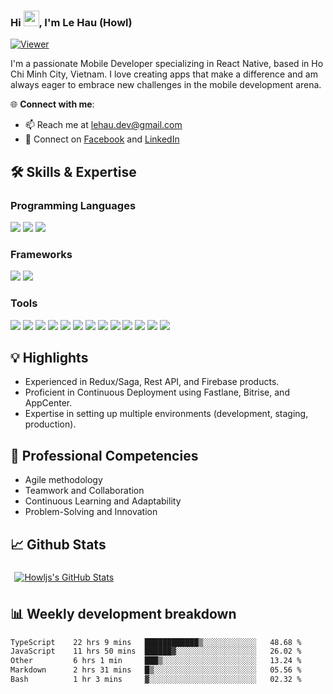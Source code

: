 ### Hi <img src="https://media.giphy.com/media/hvRJCLFzcasrR4ia7z/giphy.gif" width="25px">, I'm Le Hau (Howl)

[![Viewer](https://komarev.com/ghpvc/?username=howljs&color=blueviolet)](https://github.com/howljs)

I'm a passionate Mobile Developer specializing in React Native, based in Ho Chi Minh City, Vietnam. I love creating apps that make a difference and am always eager to embrace new challenges in the mobile development arena.

🌐 **Connect with me**:
- 📫 Reach me at [lehau.dev@gmail.com](mailto:lehau.dev@gmail.com)
- 🤝 Connect on [Facebook](https://www.facebook.com/5515886) and [LinkedIn](https://www.linkedin.com/in/howljs)

## 🛠️ Skills & Expertise
### Programming Languages
![](https://img.shields.io/badge/Javascript-informational?style=flat&logo=javascript&logoColor=000000&color=ffdf00)
![](https://img.shields.io/badge/Typescript-informational?style=flat&logo=typescript&logoColor=white&color=2e79c7)
![](https://img.shields.io/badge/Dart-informational?style=flat&logo=dart&logoColor=white&color=02599c)

### Frameworks
![](https://img.shields.io/badge/React_Native-informational?style=flat&logo=react&logoColor=25d9fd&color=262626)
![](https://img.shields.io/badge/Flutter-informational?style=flat&logo=flutter&logoColor=45c7fb&color=00559f)

### Tools
![](https://img.shields.io/badge/VSCode-informational?style=flat&logo=visualstudiocode&logoColor=white&color=0076c6)
![](https://img.shields.io/badge/Android_Studio-informational?style=flat&logo=androidstudio&logoColor=3ddc84&color=132e3d)
![](https://img.shields.io/badge/Xcode-informational?style=flat&logo=xcode&logoColor=white&color=176ee3)
![](https://img.shields.io/badge/Bitrise-informational?style=flat&logo=bitrise&logoColor=white&color=683b88)
![](https://img.shields.io/badge/Docker-informational?style=flat&logo=docker&logoColor=white&color=1c97ee)
![](https://img.shields.io/badge/Github-informational?style=flat&logo=github&logoColor=white&color=171515)
![](https://img.shields.io/badge/Bitbucket-informational?style=flat&logo=bitbucket&logoColor=white&color=156de7)
![](https://img.shields.io/badge/Git-informational?style=flat&logo=git&logoColor=white&color=f0502f)
![](https://img.shields.io/badge/Jira-informational?style=flat&logo=jira&logoColor=white&color=156de7)
![](https://img.shields.io/badge/Photoshop-informational?style=flat&logo=adobephotoshop&logoColor=011e36&color=31a8ff)
![](https://img.shields.io/badge/Illustrator-informational?style=flat&logo=adobeillustrator&logoColor=300000&color=ff9b00)
![](https://img.shields.io/badge/Figma-informational?style=flat&logo=figma&logoColor=white&color=2f3139)
![](https://img.shields.io/badge/Miro-informational?style=flat&logo=miro&logoColor=050038&color=ffd02f)

## 💡 Highlights
- Experienced in Redux/Saga, Rest API, and Firebase products.
- Proficient in Continuous Deployment using Fastlane, Bitrise, and AppCenter.
- Expertise in setting up multiple environments (development, staging, production).

## 🌟 Professional Competencies
- Agile methodology
- Teamwork and Collaboration
- Continuous Learning and Adaptability
- Problem-Solving and Innovation

## 📈 Github Stats
<a href="https://github.com/howljs">
  <img align="center" style="margin:0.4rem" src="https://github-readme-stats.vercel.app/api?username=howljs&show_icons=true&theme=dracula" alt="Howljs's GitHub Stats" />
</a>

## 📊 Weekly development breakdown
<!--START_SECTION:waka-->

```txt
TypeScript    22 hrs 9 mins   ████████████▒░░░░░░░░░░░░   48.68 %
JavaScript    11 hrs 50 mins  ██████▓░░░░░░░░░░░░░░░░░░   26.02 %
Other         6 hrs 1 min     ███▒░░░░░░░░░░░░░░░░░░░░░   13.24 %
Markdown      2 hrs 31 mins   █▒░░░░░░░░░░░░░░░░░░░░░░░   05.56 %
Bash          1 hr 3 mins     ▓░░░░░░░░░░░░░░░░░░░░░░░░   02.32 %
```

<!--END_SECTION:waka-->
